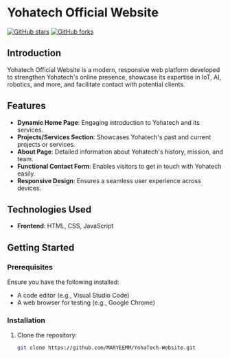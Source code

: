 # Yohatech Official Website

[![GitHub stars](https://img.shields.io/github/stars/MARYEEM/yohatech-website.svg?style=social&label=Stars)](https://github.com/MARYEEMM/YohaTech-Website.git)
[![GitHub forks](https://img.shields.io/github/forks/MARYEEM/yohatech-website.svg?style=social&label=Fork)](https://github.com/MARYEEMM/YohaTech-Website.git)

## Introduction

Yohatech Official Website is a modern, responsive web platform developed to strengthen Yohatech's online presence, showcase its expertise in IoT, AI, robotics, and more, and facilitate contact with potential clients.

## Features

- **Dynamic Home Page**: Engaging introduction to Yohatech and its services.
- **Projects/Services Section**: Showcases Yohatech's past and current projects or services.
- **About Page**: Detailed information about Yohatech's history, mission, and team.
- **Functional Contact Form**: Enables visitors to get in touch with Yohatech easily.
- **Responsive Design**: Ensures a seamless user experience across devices.

## Technologies Used

- **Frontend**: HTML, CSS, JavaScript

## Getting Started

### Prerequisites

Ensure you have the following installed:
- A code editor (e.g., Visual Studio Code)
- A web browser for testing (e.g., Google Chrome)

### Installation

1. Clone the repository:
   ```bash
   git clone https://github.com/MARYEEMM/YohaTech-Website.git
